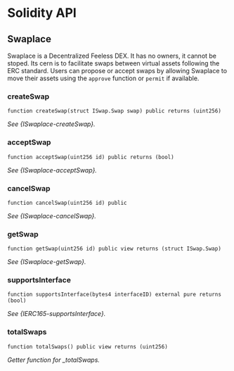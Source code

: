 # Solidity API

## Swaplace

Swaplace is a Decentralized Feeless DEX. It has no owners, it cannot be stoped.
Its cern is to facilitate swaps between virtual assets following the ERC standard.
Users can propose or accept swaps by allowing Swaplace to move their assets using the
`approve` function or `permit` if available.

### createSwap

```solidity
function createSwap(struct ISwap.Swap swap) public returns (uint256)
```

_See {ISwaplace-createSwap}._

### acceptSwap

```solidity
function acceptSwap(uint256 id) public returns (bool)
```

_See {ISwaplace-acceptSwap}._

### cancelSwap

```solidity
function cancelSwap(uint256 id) public
```

_See {ISwaplace-cancelSwap}._

### getSwap

```solidity
function getSwap(uint256 id) public view returns (struct ISwap.Swap)
```

_See {ISwaplace-getSwap}._

### supportsInterface

```solidity
function supportsInterface(bytes4 interfaceID) external pure returns (bool)
```

_See {IERC165-supportsInterface}._

### totalSwaps

```solidity
function totalSwaps() public view returns (uint256)
```

_Getter function for \_totalSwaps._

